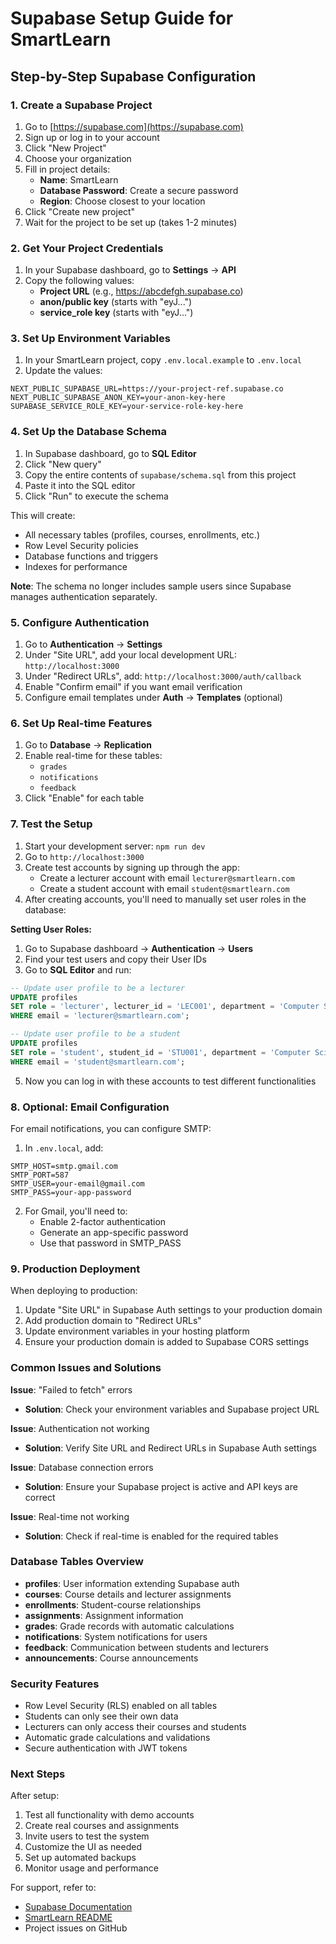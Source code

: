 # Supabase Setup Guide for SmartLearn

## Step-by-Step Supabase Configuration

### 1. Create a Supabase Project

1. Go to [https://supabase.com](https://supabase.com)
2. Sign up or log in to your account
3. Click "New Project"
4. Choose your organization
5. Fill in project details:
   - **Name**: SmartLearn
   - **Database Password**: Create a secure password
   - **Region**: Choose closest to your location
6. Click "Create new project"
7. Wait for the project to be set up (takes 1-2 minutes)

### 2. Get Your Project Credentials

1. In your Supabase dashboard, go to **Settings** → **API**
2. Copy the following values:
   - **Project URL** (e.g., https://abcdefgh.supabase.co)
   - **anon/public key** (starts with "eyJ...")
   - **service_role key** (starts with "eyJ...")

### 3. Set Up Environment Variables

1. In your SmartLearn project, copy `.env.local.example` to `.env.local`
2. Update the values:

```env
NEXT_PUBLIC_SUPABASE_URL=https://your-project-ref.supabase.co
NEXT_PUBLIC_SUPABASE_ANON_KEY=your-anon-key-here
SUPABASE_SERVICE_ROLE_KEY=your-service-role-key-here
```

### 4. Set Up the Database Schema

1. In Supabase dashboard, go to **SQL Editor**
2. Click "New query"
3. Copy the entire contents of `supabase/schema.sql` from this project
4. Paste it into the SQL editor
5. Click "Run" to execute the schema

This will create:
- All necessary tables (profiles, courses, enrollments, etc.)
- Row Level Security policies
- Database functions and triggers
- Indexes for performance

**Note**: The schema no longer includes sample users since Supabase manages authentication separately.

### 5. Configure Authentication

1. Go to **Authentication** → **Settings**
2. Under "Site URL", add your local development URL: `http://localhost:3000`
3. Under "Redirect URLs", add: `http://localhost:3000/auth/callback`
4. Enable "Confirm email" if you want email verification
5. Configure email templates under **Auth** → **Templates** (optional)

### 6. Set Up Real-time Features

1. Go to **Database** → **Replication**
2. Enable real-time for these tables:
   - `grades`
   - `notifications` 
   - `feedback`
3. Click "Enable" for each table

### 7. Test the Setup

1. Start your development server: `npm run dev`
2. Go to `http://localhost:3000`
3. Create test accounts by signing up through the app:
   - Create a lecturer account with email `lecturer@smartlearn.com`
   - Create a student account with email `student@smartlearn.com`
4. After creating accounts, you'll need to manually set user roles in the database:

**Setting User Roles:**
1. Go to Supabase dashboard → **Authentication** → **Users**
2. Find your test users and copy their User IDs
3. Go to **SQL Editor** and run:

```sql
-- Update user profile to be a lecturer
UPDATE profiles 
SET role = 'lecturer', lecturer_id = 'LEC001', department = 'Computer Science'
WHERE email = 'lecturer@smartlearn.com';

-- Update user profile to be a student  
UPDATE profiles 
SET role = 'student', student_id = 'STU001', department = 'Computer Science', year_of_study = 2
WHERE email = 'student@smartlearn.com';
```

5. Now you can log in with these accounts to test different functionalities

### 8. Optional: Email Configuration

For email notifications, you can configure SMTP:

1. In `.env.local`, add:
```env
SMTP_HOST=smtp.gmail.com
SMTP_PORT=587
SMTP_USER=your-email@gmail.com
SMTP_PASS=your-app-password
```

2. For Gmail, you'll need to:
   - Enable 2-factor authentication
   - Generate an app-specific password
   - Use that password in SMTP_PASS

### 9. Production Deployment

When deploying to production:

1. Update "Site URL" in Supabase Auth settings to your production domain
2. Add production domain to "Redirect URLs"
3. Update environment variables in your hosting platform
4. Ensure your production domain is added to Supabase CORS settings

### Common Issues and Solutions

**Issue**: "Failed to fetch" errors
- **Solution**: Check your environment variables and Supabase project URL

**Issue**: Authentication not working
- **Solution**: Verify Site URL and Redirect URLs in Supabase Auth settings

**Issue**: Database connection errors
- **Solution**: Ensure your Supabase project is active and API keys are correct

**Issue**: Real-time not working
- **Solution**: Check if real-time is enabled for the required tables

### Database Tables Overview

- **profiles**: User information extending Supabase auth
- **courses**: Course details and lecturer assignments
- **enrollments**: Student-course relationships
- **assignments**: Assignment information
- **grades**: Grade records with automatic calculations
- **notifications**: System notifications for users
- **feedback**: Communication between students and lecturers
- **announcements**: Course announcements

### Security Features

- Row Level Security (RLS) enabled on all tables
- Students can only see their own data
- Lecturers can only access their courses and students
- Automatic grade calculations and validations
- Secure authentication with JWT tokens

### Next Steps

After setup:
1. Test all functionality with demo accounts
2. Create real courses and assignments
3. Invite users to test the system
4. Customize the UI as needed
5. Set up automated backups
6. Monitor usage and performance

For support, refer to:
- [Supabase Documentation](https://supabase.com/docs)
- [SmartLearn README](./README.md)
- Project issues on GitHub
